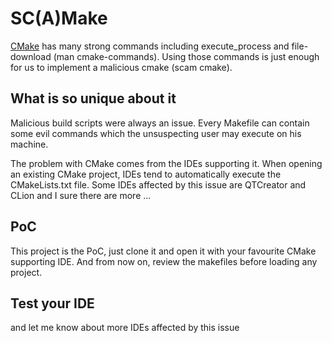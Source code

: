 # SC(A)Make

[CMake](https://cmake.org/cmake/help/latest/) has many strong commands including execute_process and file-download (man cmake-commands).
Using those commands is just enough for us to implement a malicious cmake (scam cmake).

## What is so unique about it
Malicious build scripts were always an issue. 
Every Makefile can contain some evil commands which the unsuspecting user may execute on his machine.

The problem with CMake comes from the IDEs supporting it. 
When opening an existing CMake project, IDEs tend to automatically execute the CMakeLists.txt file. Some IDEs affected by this issue are QTCreator and CLion and I sure there are more ...

## PoC
This project is the PoC, just clone it and open it with your favourite CMake supporting IDE.
And from now on, review the makefiles before loading any project.

## Test your IDE
and let me know about more IDEs affected by this issue
